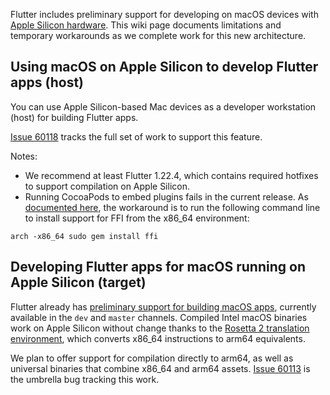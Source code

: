 Flutter includes preliminary support for developing on macOS devices with [Apple Silicon hardware](https://www.apple.com/mac/m1/). This wiki page documents limitations and temporary workarounds as we complete work for this new architecture.

## Using macOS on Apple Silicon to develop Flutter apps (host)

You can use Apple Silicon-based Mac devices as a developer workstation (host) for building Flutter apps. 

[Issue 60118](https://github.com/flutter/flutter/issues/60118) tracks the full set of work to support this feature. 

Notes:

- We recommend at least Flutter 1.22.4, which contains required hotfixes to support compilation on Apple Silicon.
- Running CocoaPods to embed plugins fails in the current release. As [documented here](https://github.com/flutter/flutter/issues/70796), the workaround is to run the following command line to install support for FFI from the x86_64 environment:

```
arch -x86_64 sudo gem install ffi
```

## Developing Flutter apps for macOS running on Apple Silicon (target)

Flutter already has [preliminary support for building macOS apps](https://flutter.dev/desktop), currently available in the `dev` and `master` channels. Compiled Intel macOS binaries work on Apple Silicon without change thanks to the [Rosetta 2 translation environment](https://developer.apple.com/documentation/apple_silicon/about_the_rosetta_translation_environment), which converts x86_64 instructions to arm64 equivalents.

We plan to offer support for compilation directly to arm64, as well as universal binaries that combine x86_64 and arm64 assets. [Issue 60113](https://github.com/flutter/flutter/issues/60113) is the umbrella bug tracking this work.
